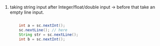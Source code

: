 1. taking string input after Integer/float/double input
   -> before that take an empty line input.

   ```java

       int a = sc.nextInt();
       sc.nextLine(); // here
       String str = sc.nextLine();
       int b = sc.nextInt();

   ```
